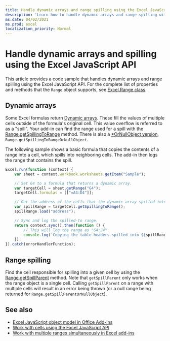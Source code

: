 ```yaml
---
title: Handle dynamic arrays and range spilling using the Excel JavaScript API
description: 'Learn how to handle dynamic arrays and range spilling with the Excel JavaScript API.' 
ms.date: 04/02/2021 
ms.prod: excel
localization_priority: Normal
---
```


# Handle dynamic arrays and spilling using the Excel JavaScript API

This article provides a code sample that handles dynamic arrays and range spilling using the Excel JavaScript API. For the complete list of properties and methods that the `Range` object supports, see [Excel.Range class](/javascript/api/excel/excel.range).

## Dynamic arrays

Some Excel formulas return [Dynamic arrays](https://support.microsoft.com/office/dynamic-array-formulas-and-spilled-array-behavior-205c6b06-03ba-4151-89a1-87a7eb36e531). These fill the values of multiple cells outside of the formula's original cell. This value overflow is referred to as a "spill". Your add-in can find the range used for a spill with the [Range.getSpillingToRange](/javascript/api/excel/excel.range#getspillingtorange--) method. There is also a [*OrNullObject version](..//develop/application-specific-api-model.md#ornullobject-methods-and-properties), `Range.getSpillingToRangeOrNullObject`.

The following sample shows a basic formula that copies the contents of a range into a cell, which spills into neighboring cells. The add-in then logs the range that contains the spill.

```js
Excel.run(function (context) {
    var sheet = context.workbook.worksheets.getItem("Sample");

    // Set G4 to a formula that returns a dynamic array.
    var targetCell = sheet.getRange("G4");
    targetCell.formulas = [["=A4:D4"]];

    // Get the address of the cells that the dynamic array spilled into.
    var spillRange = targetCell.getSpillingToRange();
    spillRange.load("address");

    // Sync and log the spilled-to range.
    return context.sync().then(function () {
        // This will log the range as "G4:J4".
        console.log(`Copying the table headers spilled into ${spillRange.address}.`);
    });
}).catch(errorHandlerFunction);
```

## Range spilling

Find the cell responsible for spilling into a given cell by using the [Range.getSpillParent](/javascript/api/excel/excel.range#getspillparent--) method. Note that `getSpillParent` only works when the range object is a single cell. Calling `getSpillParent` on a range with multiple cells will result in an error being thrown (or a null range being returned for `Range.getSpillParentOrNullObject`).

## See also

- [Excel JavaScript object model in Office Add-ins](excel-add-ins-core-concepts.md)
- [Work with cells using the Excel JavaScript API](excel-add-ins-cells.md)
- [Work with multiple ranges simultaneously in Excel add-ins](excel-add-ins-multiple-ranges.md)
